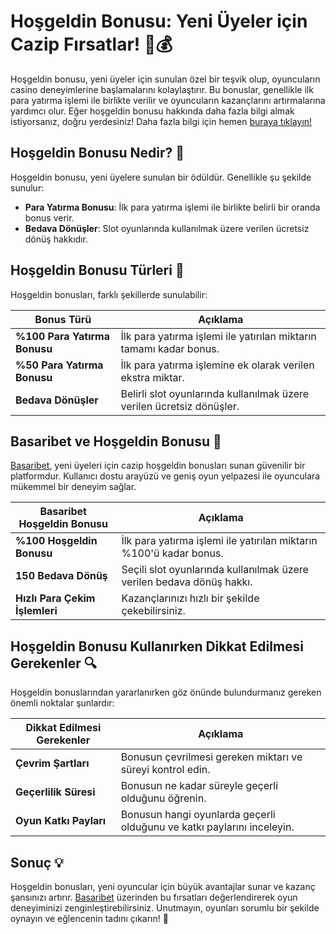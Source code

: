 # Hoşgeldin Bonusu: Yeni Üyeler için Cazip Fırsatlar! 🎉💰

Hoşgeldin bonusu, yeni üyeler için sunulan özel bir teşvik olup, oyuncuların casino deneyimlerine başlamalarını kolaylaştırır. Bu bonuslar, genellikle ilk para yatırma işlemi ile birlikte verilir ve oyuncuların kazançlarını artırmalarına yardımcı olur. Eğer hoşgeldin bonusu hakkında daha fazla bilgi almak istiyorsanız, doğru yerdesiniz! Daha fazla bilgi için hemen [buraya tıklayın!](https://casinotr.link/gWCRZ4)

## Hoşgeldin Bonusu Nedir? 🤔

Hoşgeldin bonusu, yeni üyelere sunulan bir ödüldür. Genellikle şu şekilde sunulur:

- **Para Yatırma Bonusu**: İlk para yatırma işlemi ile birlikte belirli bir oranda bonus verir.
- **Bedava Dönüşler**: Slot oyunlarında kullanılmak üzere verilen ücretsiz dönüş hakkıdır.

## Hoşgeldin Bonusu Türleri 🎁

Hoşgeldin bonusları, farklı şekillerde sunulabilir:

| Bonus Türü                | Açıklama                                              |
|---------------------------|------------------------------------------------------|
| **%100 Para Yatırma Bonusu** | İlk para yatırma işlemi ile yatırılan miktarın tamamı kadar bonus. |
| **%50 Para Yatırma Bonusu**  | İlk para yatırma işlemine ek olarak verilen ekstra miktar. |
| **Bedava Dönüşler**         | Belirli slot oyunlarında kullanılmak üzere verilen ücretsiz dönüşler. |

## Basaribet ve Hoşgeldin Bonusu 🌟

[Basaribet](https://casinotr.link/gWCRZ4), yeni üyeleri için cazip hoşgeldin bonusları sunan güvenilir bir platformdur. Kullanıcı dostu arayüzü ve geniş oyun yelpazesi ile oyunculara mükemmel bir deneyim sağlar.

| Basaribet Hoşgeldin Bonusu            | Açıklama                                              |
|---------------------------------------|------------------------------------------------------|
| **%100 Hoşgeldin Bonusu**             | İlk para yatırma işlemi ile yatırılan miktarın %100'ü kadar bonus. |
| **150 Bedava Dönüş**                  | Seçili slot oyunlarında kullanılmak üzere verilen bedava dönüş hakkı. |
| **Hızlı Para Çekim İşlemleri**        | Kazançlarınızı hızlı bir şekilde çekebilirsiniz.     |

## Hoşgeldin Bonusu Kullanırken Dikkat Edilmesi Gerekenler 🔍

Hoşgeldin bonuslarından yararlanırken göz önünde bulundurmanız gereken önemli noktalar şunlardır:

| Dikkat Edilmesi Gerekenler        | Açıklama                                              |
|-----------------------------------|------------------------------------------------------|
| **Çevrim Şartları**               | Bonusun çevrilmesi gereken miktarı ve süreyi kontrol edin. |
| **Geçerlilik Süresi**             | Bonusun ne kadar süreyle geçerli olduğunu öğrenin.   |
| **Oyun Katkı Payları**            | Bonusun hangi oyunlarda geçerli olduğunu ve katkı paylarını inceleyin. |

## Sonuç 💡

Hoşgeldin bonusları, yeni oyuncular için büyük avantajlar sunar ve kazanç şansınızı artırır. [Basaribet](https://casinotr.link/gWCRZ4) üzerinden bu fırsatları değerlendirerek oyun deneyiminizi zenginleştirebilirsiniz. Unutmayın, oyunları sorumlu bir şekilde oynayın ve eğlencenin tadını çıkarın! 🎊
